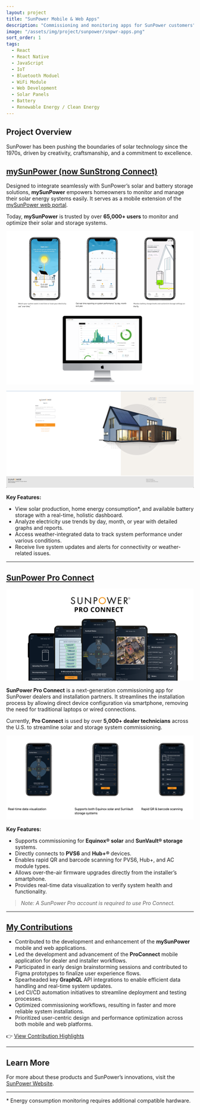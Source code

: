 ```yaml
---
layout: project
title: "SunPower Mobile & Web Apps"
description: "Commissioning and monitoring apps for SunPower customers"
image: "/assets/img/project/sunpower/snpwr-apps.png"
sort_order: 1
tags:
  - React
  - React Native
  - JavaScript
  - IoT
  - Bluetooth Moduel
  - WiFi Module
  - Web Development
  - Solar Panels
  - Battery
  - Renewable Energy / Clean Energy
---
```


## Project Overview

SunPower has been pushing the boundaries of solar technology since the 1970s, driven by creativity, craftsmanship, and a commitment to excellence.

## [**mySunPower (now SunStrong Connect)**](https://us.sunpower.com/products/software/mysunpower)

Designed to integrate seamlessly with SunPower’s solar and battery storage solutions, **mySunPower** empowers homeowners to monitor and manage their solar energy systems easily. It serves as a mobile extension of the [mySunPower web portal](https://us.sunpower.com/products/software/mysunpower).

Today, **mySunPower** is trusted by over **65,000+ users** to monitor and optimize their solar and storage systems.

![mySunPower App](/assets/img/project/sunpower/mysunpower.png)

![mySunPower Web](/assets/img/project/sunpower/web.png)

**Key Features:**
- View solar production, home energy consumption\*, and available battery storage with a real-time, holistic dashboard.
- Analyze electricity use trends by day, month, or year with detailed graphs and reports.
- Access weather-integrated data to track system performance under various conditions.
- Receive live system updates and alerts for connectivity or weather-related issues.

---

## [**SunPower Pro Connect**](https://us.sunpower.com/products/software/sunpower-pro-connect)


![ProConnect App](/assets/img/project/sunpower/proconnect-banner.png)

**SunPower Pro Connect** is a next-generation commissioning app for SunPower dealers and installation partners. It streamlines the installation process by allowing direct device configuration via smartphone, removing the need for traditional laptops or wired connections.

Currently, **Pro Connect** is used by over **5,000+ dealer technicians** across the U.S. to streamline solar and storage system commissioning.

![ProConnect App](/assets/img/project/sunpower/proconnect1.png)

**Key Features:**
- Supports commissioning for **Equinox® solar** and **SunVault® storage** systems.
- Directly connects to **PVS6** and **Hub+®** devices.
- Enables rapid QR and barcode scanning for PVS6, Hub+, and AC module types.
- Allows over-the-air firmware upgrades directly from the installer’s smartphone.
- Provides real-time data visualization to verify system health and functionality.


> *Note: A SunPower Pro account is required to use Pro Connect.*

---

## [My Contributions](https://docs.google.com/presentation/d/1dhzb-CT_R2O5teSJE4FiKXfH-Jq0KFiQGb4fyYiWD-Q/edit?usp=sharing)

- Contributed to the development and enhancement of the **mySunPower** mobile and web applications.
- Led the development and advancement of the **ProConnect** mobile application for dealer and installer workflows.
- Participated in early design brainstorming sessions and contributed to Figma prototypes to finalize user experience flows.
- Spearheaded key **GraphQL** API integrations to enable efficient data handling and real-time system updates.
- Led CI/CD automation initiatives to streamline deployment and testing processes.
- Optimized commissioning workflows, resulting in faster and more reliable system installations.
- Prioritized user-centric design and performance optimization across both mobile and web platforms.

👉 [View Contribution Highlights](https://docs.google.com/presentation/d/1dhzb-CT_R2O5teSJE4FiKXfH-Jq0KFiQGb4fyYiWD-Q/edit?usp=sharing)

---

## Learn More

For more about these products and SunPower’s innovations, visit the [SunPower Website](https://us.sunpower.com/).

---

\* Energy consumption monitoring requires additional compatible hardware.